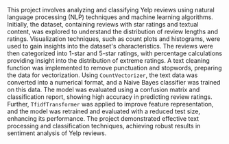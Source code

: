 This project involves analyzing and classifying Yelp reviews using natural language processing (NLP) techniques and machine learning algorithms. Initially, the dataset, containing reviews with star ratings and textual content, was explored to understand the distribution of review lengths and ratings. Visualization techniques, such as count plots and histograms, were used to gain insights into the dataset's characteristics. The reviews were then categorized into 1-star and 5-star ratings, with percentage calculations providing insight into the distribution of extreme ratings. A text cleaning function was implemented to remove punctuation and stopwords, preparing the data for vectorization. Using `CountVectorizer`, the text data was converted into a numerical format, and a Naive Bayes classifier was trained on this data. The model was evaluated using a confusion matrix and classification report, showing high accuracy in predicting review ratings. Further, `TfidfTransformer` was applied to improve feature representation, and the model was retrained and evaluated with a reduced test size, enhancing its performance. The project demonstrated effective text processing and classification techniques, achieving robust results in sentiment analysis of Yelp reviews.
